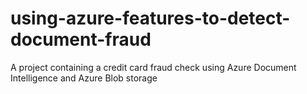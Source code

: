 # using-azure-features-to-detect-document-fraud

A project containing a credit card fraud check using Azure Document Intelligence and Azure Blob storage
